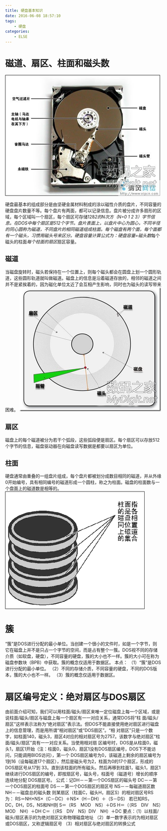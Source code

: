 ```yaml
---
title: 硬盘基本知识
date: 2016-06-08 18:57:10
tags:
	- 硬盘
categories:
	- ELSE
---
```

# 磁道、扇区、柱面和磁头数

![cmd-markdown-logo](https://raw.githubusercontent.com/TsubasaBAKU/BLOGIMG/master/hardware1.jpg)

硬盘最基本的组成部分是由坚硬金属材料制成的涂以磁性介质的盘片，不同容量的硬盘盘片数量不等。每个盘片有两面，都可以记录信息。盘片被分成许多扇形的区域，每个区域叫一个扇区，每个扇区可存储128*2的N次方（N=0 1 2 3）字节信息。在DOS中每个扇区是512个字节。盘片表面上，以盘片中心为圆心，不同半径的同心圆称为磁道，不同盘片的相同磁道组成柱面。每个磁盘有两个面，每个面都有一个磁头，习惯用磁头号来区分。硬盘容量计算公式为：硬盘容量=磁头数*每个磁头的柱面*每个柱面的扇区*扇区容量。
<!--more-->
## 磁道

当磁盘旋转时，磁头若保持在一个位置上，则每个磁头都会在圆盘上划一个圆形轨道，这些圆形轨道就叫做磁道。磁盘上的信息是沿着磁道存放的，相邻的磁道之间并不是紧挨着的，因为磁化单位太近了会互相产生影响，同时也为磁头的读写带来困难。
![cmd-markdown-logo](https://raw.githubusercontent.com/TsubasaBAKU/BLOGIMG/master/hardware2.jpg)

## 扇区

磁盘上的每个磁道被分为若干个弧段，这些弧段便是扇区。每个扇区可以存放512个字节的信息，磁盘驱动器在向磁盘读写数据是都要以扇区为单位。

## 柱面

硬盘通常由重叠的一组盘片组成，每个盘片都被划分成数目相同的磁道，并从外缘0开始编号，具有相同编号的磁道形成一个圆柱，称之为柱面。磁盘的柱面数与一个盘面上的磁道数是相等的。
![cmd-markdown-logo](https://raw.githubusercontent.com/TsubasaBAKU/BLOGIMG/master/hardware3.gif)

# 簇

“簇”是DOS进行分配的最小单位。当创建一个很小的文件时，如是一个字节，则它在磁盘上并不是只占一个字节的空间，而是占有整个一簇。DOS视不同的存储介质（如软盘，硬盘），不同容量的硬盘，簇的大小也不一样。簇的大小可在称为磁盘参数块（BPB）中获取。簇的概念仅适用于数据区。
本点：
（1）“簇”是DOS进行分配的最小单位。
（2）不同的存储介质，不同容量的硬盘，不同的DOS版本，簇的大小也不一样。
（3）簇的概念仅适用于数据区。

# 扇区编号定义：绝对扇区与DOS扇区

由前面介绍可知，我们可以用柱面/磁头/扇区来唯一定位磁盘上每一个区域，或是说柱面/磁头/扇区与磁盘上每一个扇区有一一对应关系，通常DOS将“柱 面/磁头/扇区”这样表示法称为“绝对扇区”表示法。但DOS不能直接使用绝对扇区进行磁盘上的信息管理，而是用所谓“相对扇区”或“DOS扇区”。“相 对扇区”只是一个数字，如柱面140，磁头3，扇区4对应的相对扇区号为2757。该数字与绝对扇区“柱面/磁头/扇区”具有一一对应关系。当使用相对扇 区编号时，DOS是从柱面0，磁头1，扇区1开始（注：柱面0，磁头0，扇区1没有DOS扇区编号，DOS下不能访问，只能调用BIOS访问），第一个 DOS扇区编号为0，该磁道上剩余的扇区编号为1到16（设每磁道17个扇区），然后是磁头号为2，柱面为0的17个扇区，形成的DOS扇区号从17到 33。直到该柱面的所有磁头。然后再移到柱面1，磁头1，扇区1继续进行DOS扇区的编号，即按扇区号，磁头号，柱面号（磁道号）增长的顺序连续地分配 DOS扇区号。
公式：记DH－－第一个DOS扇区的磁头号
DC－－第一个DOS扇区的柱面号
DS－－第一个DOS扇区的扇区号
NS－－每磁道扇区数
NH－－磁盘总的磁头数
则某扇区（柱面C，磁头H，扇区S）的相对扇区号RS为：
RS＝NH×NS×（C－DC）＋NS×（H－DH）＋（S－DS）
若已知RS，DC，DH，DS，NS和NH则
S＝（RS　MOD　NS）＋DS
H＝（（RS　DIV　NS）MOD　NH）＋DH
C＝（（RS　DIV　NS）DIV　NH）＋DC
要点：（1）以柱面/磁头/扇区表示的为绝对扇区又称物理磁盘地址
（2）单一数字表示的为相对扇区或DOS扇区，又称逻辑扇区号
（3）相对扇区与绝对扇区的转换公式